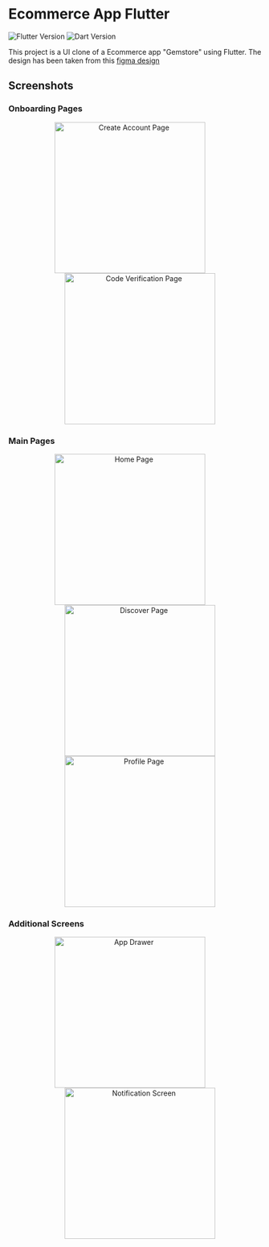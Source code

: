 # Ecommerce App Flutter

![Flutter Version](https://img.shields.io/badge/flutter-v3.22.2-blue.svg)
![Dart Version](https://img.shields.io/badge/dart-v3.4.3-blue.svg)

This project is a UI clone of a Ecommerce app "Gemstore" using Flutter. The design has been taken from this [figma design](https://www.figma.com/design/MjhMQKNVjLj0Y43qjoJbhR/FluxStore-(Community)?node-id=0-1)

## Screenshots
### Onboarding Pages
<p align="center">
  <img src="https://github.com/user-attachments/assets/fc8e300f-c8ba-4730-8898-0fe16c7582c7" alt="Create Account Page" width="300" style="margin-right: 20px;"/>
  <img src="https://github.com/user-attachments/assets/45a8e26e-07b2-42d9-9e6d-ad88c4014d19" alt="Code Verification Page" width="300" style="margin-left: 20px;"/>
</p>

### Main Pages
<p align="center">
  <img src="https://github.com/user-attachments/assets/76a1097c-077e-4c41-b2dd-c1354770d8a7" alt="Home Page" width="300" style="margin-right: 20px;"/>
  <img src="https://github.com/user-attachments/assets/edd904d6-1765-4bee-beae-aa743fc72d7f" alt="Discover Page" width="300" style="margin-left: 20px;"/>
  <img src="https://github.com/user-attachments/assets/f6f8a174-61a1-49e3-b688-a36cecb67a9c" alt="Profile Page" width="300" style="margin-left: 20px;"/>
</p>

### Additional Screens
<p align="center">
  <img src="https://github.com/user-attachments/assets/a348b71d-a0cf-4dc0-bfd1-147eb7a790c9" alt="App Drawer" width="300" style="margin-right: 20px;"/>
  <img src="https://github.com/user-attachments/assets/db610a95-7c90-41f2-82e5-1e6ecc19de3c" alt="Notification Screen" width="300" style="margin-left: 20px;"/>
</p>
